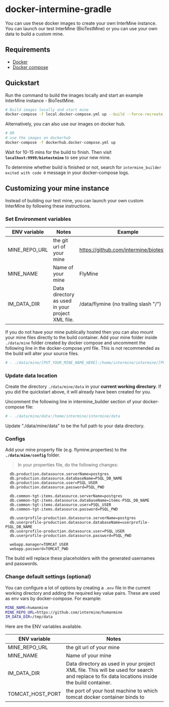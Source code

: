 # docker-intermine-gradle

You can use these docker images to create your own InterMine instance. You can launch our test InterMine (BioTestMine) or you can use your own data to build a custom mine.

## Requirements

 - [Docker](https://docs.docker.com/install/)
 - [Docker compose](https://docs.docker.com/compose/install/)

## Quickstart

Run the command to build the images locally and start an example InterMine instance - BioTestMine.

```bash
# Build images locally and start mine
docker-compose -f local.docker-compose.yml up --build --force-recreate
```

Alternatively, you can also use our images on docker hub.

```bash
# OR
# use the images on dockerhub
docker-compose -f dockerhub.docker-compose.yml up 
```

Wait for 10-15 mins for the build to finish. Then visit **`localhost:9999/biotestmine`** to see your new mine.

To determine whether build is finished or not, search for `intermine_builder exited with code 0` message in your docker-compose logs.

## Customizing your mine instance

Instead of building our test mine, you can launch your own custom InterMine by following these instructions.

### Set Environment variables


| ENV variable  | Notes | Example |
| ------------- | ------------- | ------------- |
| MINE_REPO_URL | the git url of your mine | https://github.com/intermine/biotestmine  |
| MINE_NAME  | Name of your mine | FlyMine  |
| IM_DATA_DIR | Data directory as used in your project XML file. | /data/flymine (no trailing slash "/") |

If you do not have your mine publically hosted then you can also mount your mine files directly to the build container. Add your mine folder inside `./data/mine`  folder created by docker compose and uncomment the following line in the docker-compose.yml file. This is not recommended as the build will alter your source files.

```bash
# - ./data/mine/[PUT_YOUR_MINE_NAME_HERE]:/home/intermine/intermine/[PUT_YOUR_MINE_NAME_HERE]

```

### Update data location

Create the directory `./data/mine/data` in your **current working directory**. If you did the quickstart above, it will already have been created for you.

Uncomment the following line in intermine_builder section of your docker-compose file:

```bash
# - ./data/mine/data:/home/intermine/intermine/data
```

Update "./data/mine/data" to be the full path to your data directory. 

### Configs

Add your mine property file (e.g. flymine.properties) to the **`./data/mine/config`** folder. 

> In your properties file, do the following changes:

      db.production.datasource.serverName=postgres
      db.production.datasource.databaseName=PSQL_DB_NAME
      db.production.datasource.user=PSQL_USER
      db.production.datasource.password=PSQL_PWD
  
      db.common-tgt-items.datasource.serverName=postgres
      db.common-tgt-items.datasource.databaseName=items-PSQL_DB_NAME
      db.common-tgt-items.datasource.user=PSQL_USER
      db.common-tgt-items.datasource.password=PSQL_PWD
      
      db.userprofile-production.datasource.serverName=postgres
      db.userprofile-production.datasource.databaseName=userprofile-PSQL_DB_NAME
      db.userprofile-production.datasource.user=PSQL_USER
      db.userprofile-production.datasource.password=PSQL_PWD

      webapp.manager=TOMCAT_USER
      webapp.password=TOMCAT_PWD

The build will replace these placeholders with the generated usernames and passwords.

### Change default settings (optional)

You can configure a lot of options by creating a `.env` file in the current working directory and adding the required key value pairs. These are used as env vars by docker-compose. For example:
```bash
MINE_NAME=humanmine
MINE_REPO_URL=https://github.com/intermine/humanmine
IM_DATA_DIR=/tmp/data
```

Here are the ENV variables available.

| ENV variable  | Notes | 
| ------------- | ------------- |
| MINE_REPO_URL | the git url of your mine | 
| MINE_NAME  | Name of your mine |
| IM_DATA_DIR | Data directory as used in your project XML file. This will be used for search and replace to fix data locations inside the build container.| 
| TOMCAT_HOST_PORT  | the port of your host machine to which tomcat docker container binds to | 
